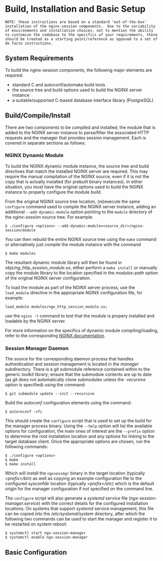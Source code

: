 # Build, Installation and Basic Setup

```
NOTE: these instructions are based on a standard 'out-of-the-box' installation of the nginx-session components.  Due to the variability of environments and installation choices, not to mention the ability to customize the codebase to the specifics of your requirements, these should be treated as a starting point/reference as opposed to a set of de facto instructions.
```

## System Requirements
To build the nginx-session components, the following major elements are required:

* standard C and autoconf/automake build tools
* the source tree and build options used to build the NGINX server instance
* a suitable/supported C-based database interface library (PostgreSQL)

## Build/Compile/Install

There are two components to be compiled and installed; the module that is added to the NGINX server instance to parse/filter the associated HTTP requests and the manager that provides session management.  Each is covered in separate sections as follows:

### NGINX Dynamic Module

To build the NGINX dynamic module instance, the source tree and build directives that match the installed NGINX server are required.  This may require the manual compilation of the NGINX source, even if it is not the copy that is actually installed (for prebuilt binary instances). In either situation, you must have the original options used to build the NGINX instance to properly configure the module build.

From the original NGINX source tree location, (re)execute the same `configure` command used to compile the NGINX server instance, adding an additional `--add-dynamic-module` option pointing to the `module` directory of the _nginx-session_ source tree.  For example:

```
$ ./configure <options> --add-dynamic-module=<source_dir>/nginx-session/module
```

You can then rebuild the entire NGINX source tree using the `make` command or alternatively just compile the module instance with the command

```
$ make modules
```

The resultant dynamic module library will then be found in _objs/ng_http_session_module.so_, either perform a `make install` or manually copy the module library to the location specified in the _modules-path_ option of the original NGINX server configuration.

To load the module as part of the NGINX server process, use the `load_module` directive in the appropriate NGINX configuration file, for example:

```
load_module modules/ngx_http_session_module.so;
```

use the `nginx -t` command to test that the module is propery installed and loadable by the NGINX server.

For more information on the specifics of dynamic module compiling/loading, refer to the corresponding [NGINX documentation](https://www.nginx.com/resources/wiki/extending/converting/#compiling-dynamic).

### Session Manager Daemon

The source for the corresponding daemon process that handles authentication and session management is located in the _manager_ subdirectory.  There is a git submodule reference contained within to the generic _toolkit_ library; ensure that the submodule contents are up to date (as git does not automatically clone submodules unless the _-recursive_ option is specified) using the command:

```
$ git submodule update --init --recursive
```

Build the _autoconf_ configuration elements using the command:

```
$ autoreconf -vfi
```

This should create the `configure` script that is used to set up the build for the manager process binary.  Using the `--help` option will list the available options for configuration, the main ones of interest are the `--prefix` option to determine the root installation location and any options for linking to the target database client.  Once the appropriate options are chosen, run the following commands:

```
$ ./configure <options>
$ make
$ make install
```

Which will install the `ngxsessmgr` binary in the target location (typically _\<prefix>/bin_) as well as copying an example configuration file to the configured sysconfdir location (typically _\<prefix>/etc_) which is the default origin for the manager configuration if not specified on the command line.

The `configure` script will also generate a _systemd_ service file (_ngx-session-manager.service_) with the correct details for the configured installation locations.  On systems that support _systemd_ service management, this file can be copied into the _/etc/systemd/system_ directory, after which the following two commands can be used to start the manager and register it to be restarted on system reboot:

```
$ systemctl start ngx-session-manager
$ systemctl enable ngx-session-manager
```

## Basic Configuration
